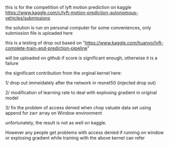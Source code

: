 this is for the competition of lyft motion prediction on kaggle https://www.kaggle.com/c/lyft-motion-prediction-autonomous-vehicles/submissions

the solution is run on personal computer for some conveniences, only submission file is uploaded here 

this is a testing of drop out based on "https://www.kaggle.com/huanvo/lyft-complete-train-and-prediction-pipeline" 

will be uploaded on github if score is significant enough, otherwise it is a failure

the significant contribution from  the orginal kernel here:

1/ drop out immeidately after the network in resnet50 (injected drop out)

2/ modification of learning rate to deal with explosing gradient in original model

3/ fix the problem of access denied when chop valuate data set using append for zarr array on Window environment

unfortunately, the result is not as well on kaggle. 

However any people get problems with access denied if running on window or explosing gradient while training with the above kernel can refer
